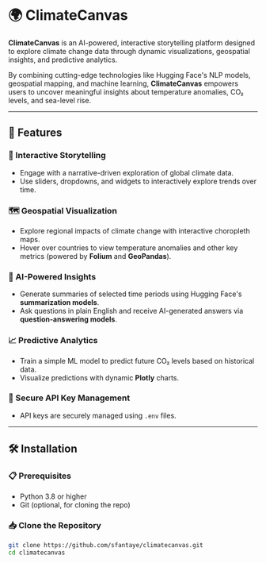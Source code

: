 # 🌍 ClimateCanvas

**ClimateCanvas** is an AI-powered, interactive storytelling platform designed to explore climate change data through dynamic visualizations, geospatial insights, and predictive analytics.

By combining cutting-edge technologies like Hugging Face's NLP models, geospatial mapping, and machine learning, **ClimateCanvas** empowers users to uncover meaningful insights about temperature anomalies, CO₂ levels, and sea-level rise.

---

## 🚀 Features

### 📖 Interactive Storytelling
- Engage with a narrative-driven exploration of global climate data.
- Use sliders, dropdowns, and widgets to interactively explore trends over time.

### 🗺️ Geospatial Visualization
- Explore regional impacts of climate change with interactive choropleth maps.
- Hover over countries to view temperature anomalies and other key metrics (powered by **Folium** and **GeoPandas**).

### 🤖 AI-Powered Insights
- Generate summaries of selected time periods using Hugging Face's **summarization models**.
- Ask questions in plain English and receive AI-generated answers via **question-answering models**.

### 📈 Predictive Analytics
- Train a simple ML model to predict future CO₂ levels based on historical data.
- Visualize predictions with dynamic **Plotly** charts.

### 🔐 Secure API Key Management
- API keys are securely managed using `.env` files.

---

## 🛠️ Installation

### 📋 Prerequisites
- Python 3.8 or higher
- Git (optional, for cloning the repo)

### 📥 Clone the Repository

```bash
git clone https://github.com/sfantaye/climatecanvas.git
cd climatecanvas
